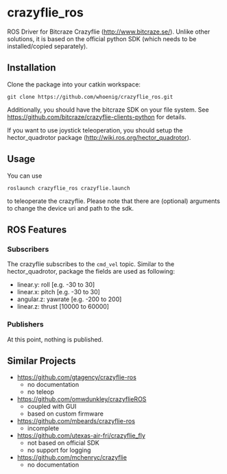 crazyflie_ros
=============

ROS Driver for Bitcraze Crazyflie (http://www.bitcraze.se/).
Unlike other solutions, it is based on the official python SDK (which needs to be installed/copied separately).

## Installation

Clone the package into your catkin workspace:
```
git clone https://github.com/whoenig/crazyflie_ros.git
```

Additionally, you should have the bitcraze SDK on your file system.
See https://github.com/bitcraze/crazyflie-clients-python for details.

If you want to use joystick teleoperation, you should setup the hector_quadrotor package (http://wiki.ros.org/hector_quadrotor).

## Usage

You can use
```
roslaunch crazyflie_ros crazyflie.launch
```
to teleoperate the crazyflie.
Please note that there are (optional) arguments to change the device uri and path to the sdk.

## ROS Features

### Subscribers

The crazyflie subscribes to the `cmd_vel` topic.
Similar to the hector_quadrotor, package the fields are used as following:
* linear.y: roll [e.g. -30 to 30]
* linear.x: pitch [e.g. -30 to 30]
* angular.z: yawrate [e.g. -200 to 200]
* linear.z: thrust [10000 to 60000]

### Publishers

At this point, nothing is published.

## Similar Projects

* https://github.com/gtagency/crazyflie-ros
  * no documentation
  * no teleop
* https://github.com/omwdunkley/crazyflieROS
  * coupled with GUI
  * based on custom firmware
* https://github.com/mbeards/crazyflie-ros
  * incomplete
* https://github.com/utexas-air-fri/crazyflie_fly
  * not based on official SDK
  * no support for logging
* https://github.com/mchenryc/crazyflie
  * no documentation
